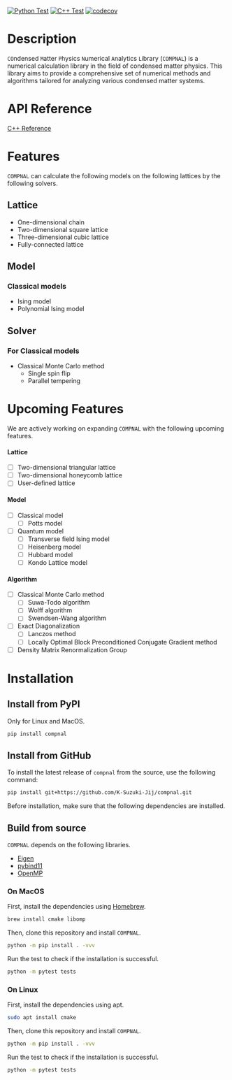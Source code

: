 [![Python Test](https://github.com/K-Suzuki-Jij/compnal/actions/workflows/python_test.yml/badge.svg)](https://github.com/K-Suzuki-Jij/compnal/actions/workflows/python_test.yml) [![C++ Test](https://github.com/K-Suzuki-Jij/compnal/actions/workflows/cpp_test.yml/badge.svg)](https://github.com/K-Suzuki-Jij/compnal/actions/workflows/cpp_test.yml) [![codecov](https://codecov.io/gh/K-Suzuki-Jij/compnal/graph/badge.svg?token=TQ8O865AA0)](https://codecov.io/gh/K-Suzuki-Jij/compnal)

# Description
`CO`ndensed `M`atter `P`hysics `N`umerical `A`nalytics `L`ibrary (`COMPNAL`) is a numerical calculation library in the field of condensed matter physics. This library aims to provide a comprehensive set of numerical methods and algorithms tailored for analyzing various condensed matter systems.

# API Reference
[C++ Reference](https://k-suzuki-jij.github.io/compnal/)

# Features
`COMPNAL` can calculate the following models on the following lattices by the following solvers.

## Lattice
- One-dimensional chain
- Two-dimensional square lattice
- Three-dimensional cubic lattice
- Fully-connected lattice

## Model
### Classical models
- Ising model
- Polynomial Ising model

## Solver
### For Classical models
- Classical Monte Carlo method
    - Single spin flip
    - Parallel tempering

# Upcoming Features
We are actively working on expanding `COMPNAL` with the following upcoming features.

#### Lattice
- [ ] Two-dimensional triangular lattice
- [ ] Two-dimensional honeycomb lattice
- [ ] User-defined lattice

#### Model
- [ ] Classical model
    - [ ] Potts model

- [ ] Quantum model
    - [ ] Transverse field Ising model
    - [ ] Heisenberg model
    - [ ] Hubbard model
    - [ ] Kondo Lattice model

#### Algorithm
- [ ] Classical Monte Carlo method
    - [ ] Suwa-Todo algorithm
    - [ ] Wolff algorithm
    - [ ] Swendsen-Wang algorithm
- [ ] Exact Diagonalization
    - [ ] Lanczos method
    - [ ] Locally Optimal Block Preconditioned Conjugate Gradient method
- [ ] Density Matrix Renormalization Group

# Installation
## Install from PyPI
Only for Linux and MacOS.
```bash
pip install compnal
```

## Install from GitHub
To install the latest release of `compnal` from the source, use the following command:

```bash
pip install git+https://github.com/K-Suzuki-Jij/compnal.git
```
Before installation, make sure that the following dependencies are installed.


## Build from source
`COMPNAL` depends on the following libraries.
- [Eigen](https://eigen.tuxfamily.org/index.php?title=Main_Page)
- [pybind11](https://github.com/pybind/pybind11)
- [OpenMP](https://www.openmp.org/)

### On MacOS
First, install the dependencies using [Homebrew](https://brew.sh/).
```bash
brew install cmake libomp
```

Then, clone this repository and install `COMPNAL`.
```bash
python -m pip install . -vvv
```

Run the test to check if the installation is successful.
```bash
python -m pytest tests
```

### On Linux
First, install the dependencies using apt.
```bash
sudo apt install cmake
```

Then, clone this repository and install `COMPNAL`.
```bash
python -m pip install . -vvv
```

Run the test to check if the installation is successful.
```bash
python -m pytest tests
```
